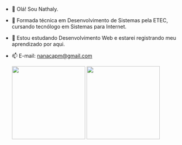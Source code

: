 - 👋 Olá! Sou Nathaly.
- 👀 Formada técnica em Desenvolvimento de Sistemas pela ETEC, cursando tecnólogo em Sistemas para Internet.
- 🌱 Estou estudando Desenvolvimento Web e estarei registrando meu aprendizado por aqui.
- 📫 E-mail: nanacapm@gmail.com 

  <img height=200 align="center" src="https://github-readme-stats.vercel.app/api?username=nathyalves" />
  <img height=200 align="center" src="https://github-readme-stats.vercel.app/api/top-langs?username=nathyalves&layout=compact&langs_count=8&card_width=320" />
